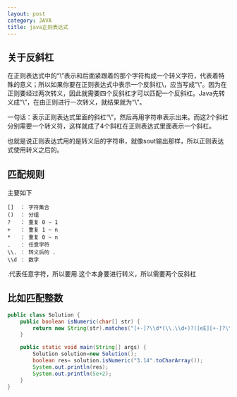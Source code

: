 ```yaml
---
layout: post
category: JAVA
title: java正则表达式
---
```


## 关于反斜杠
在正则表达式中的“\”表示和后面紧跟着的那个字符构成一个转义字符，代表着特殊的意义；所以如果你要在正则表达式中表示一个反斜杠\，应当写成“\\”。因为在正则要经过两次转义，因此就需要四个反斜杠才可以匹配一个反斜杠。Java先转义成“\”，在由正则进行一次转义，就结果就为“\”。 

一句话：表示正则表达式里面的斜杠“\”，然后再用字符串表示出来。而这2个斜杠分别需要一个转义符，这样就成了4个斜杠在正则表达式里面表示一个斜杠。

也就是说正则表达式用的是转义后的字符串，就像sout输出那样，所以正则表达式使用转义之后的。

## 匹配规则
主要如下

```
[]  ： 字符集合
()  ： 分组
?   ： 重复 0 ~ 1
+   ： 重复 1 ~ n
*   ： 重复 0 ~ n
.   ： 任意字符
\\. ： 转义后的 .
\\d ： 数字
```

.代表任意字符，所以要用.这个本身要进行转义，所以需要两个反斜杠

## 比如匹配整数
```java
public class Solution {
    public boolean isNumeric(char[] str) {
        return new String(str).matches("[+-]?\\d*(\\.\\d+)?([eE][+-]?\\d+)?");
    }

    public static void main(String[] args) {
        Solution solution=new Solution();
        boolean res= solution.isNumeric("3.14".toCharArray());
        System.out.println(res);
        System.out.println(5e+2);
    }
}
```

